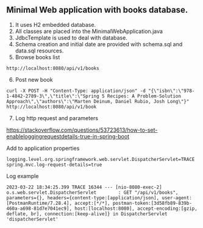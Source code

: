 ## Minimal Web application with books database.

1. It uses H2 embedded database.
2. All classes are placed into the MinimalWebApplication.java
3. JdbcTemplate is used to deal with database.
4. Schema creation and initial date are provided with schema.sql and data.sql resources.
5. Browse books list  
```
http://localhost:8080/api/v1/books
```
6. Post new book
```
curl -X POST -H "Content-Type: application/json" -d "{\"isbn\":\"978-1-4842-2789-3\",\"title\":\"Spring 5 Recipes: A Problem-Solution Approach\",\"authors\":\"Marten Deinum, Daniel Rubio, Josh Long\"}" http://localhost:8080/api/v1/book 
```

7. Log http request and parameters
   
https://stackoverflow.com/questions/53723613/how-to-set-enableloggingrequestdetails-true-in-spring-boot

Add to application properties 
```
logging.level.org.springframework.web.servlet.DispatcherServlet=TRACE
spring.mvc.log-request-details=true
```
Log example
```
2023-03-22 18:34:25.399 TRACE 16344 --- [nio-8080-exec-2] o.s.web.servlet.DispatcherServlet        : GET "/api/v1/books", parameters={}, headers={content-type:[application/json], user-agent:[PostmanRuntime/7.28.4], accept:[*/*], postman-token:[3d58fb89-839b-460a-a698-81d7e7041ec9], host:[localhost:8080], accept-encoding:[gzip, deflate, br], connection:[keep-alive]} in DispatcherServlet 'dispatcherServlet'
```